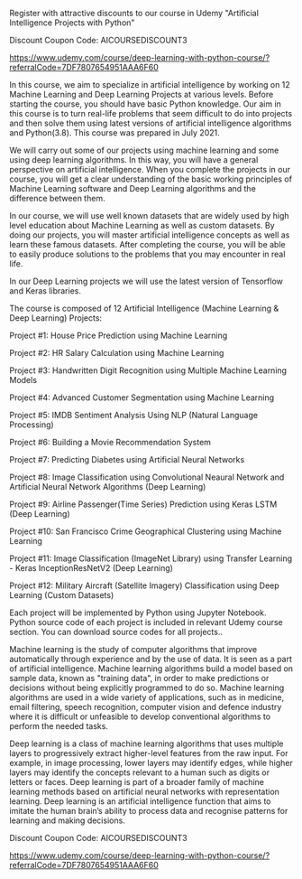 Register with attractive discounts to our course in Udemy "Artificial Intelligence Projects with Python"

Discount Coupon Code: AICOURSEDISCOUNT3

https://www.udemy.com/course/deep-learning-with-python-course/?referralCode=7DF7807654951AAA6F60


In this course, we aim to specialize in artificial intelligence by working on 12 Machine Learning and Deep Learning Projects at various levels. Before starting the course, you should have basic Python knowledge. Our aim in this course is to turn real-life problems that seem difficult to do into projects and then solve them using latest versions of artificial intelligence algorithms and Python(3.8). This course was prepared in July 2021.

We will carry out some of our projects using machine learning and some using deep learning algorithms. In this way, you will have a general perspective on artificial intelligence. When you complete the projects in our course, you will get a clear understanding of the basic working principles of Machine Learning software and Deep Learning algorithms and the difference between them.

In our course, we will use well known datasets that are widely used by high level education about Machine Learning as well as custom datasets. By doing our projects, you will master artificial intelligence concepts as well as learn these famous datasets. After completing the course, you will be able to easily produce solutions to the problems that you may encounter in real life.

In our Deep Learning projects we will use the latest version of Tensorflow and Keras libraries.

The course is composed of 12 Artificial Intelligence (Machine Learning & Deep Learning) Projects:

Project #1: House Price Prediction using Machine Learning

Project #2: HR Salary Calculation using Machine Learning

Project #3: Handwritten Digit Recognition using Multiple Machine Learning Models

Project #4: Advanced Customer Segmentation using Machine Learning

Project #5: IMDB Sentiment Analysis Using NLP (Natural Language Processing)

Project #6: Building a Movie Recommendation System

Project #7: Predicting Diabetes using Artificial Neural Networks

Project #8: Image Classification using Convolutional Neaural Network and Artificial Neural Network Algorithms (Deep Learning)

Project #9: Airline Passenger(Time Series) Prediction using Keras LSTM (Deep Learning)

Project #10: San Francisco Crime Geographical Clustering using Machine Learning

Project #11: Image Classification (ImageNet Library) using Transfer Learning - Keras InceptionResNetV2 (Deep Learning)

Project #12: Military Aircraft (Satellite Imagery) Classification using Deep Learning (Custom Datasets)

Each project will be implemented by Python using Jupyter Notebook. Python source code of each project is included in relevant Udemy course section. You can download source codes for all projects..

Machine learning is the study of computer algorithms that improve automatically through experience and by the use of data. It is seen as a part of artificial intelligence. Machine learning algorithms build a model based on sample data, known as "training data", in order to make predictions or decisions without being explicitly programmed to do so. Machine learning algorithms are used in a wide variety of applications, such as in medicine, email filtering, speech recognition, computer vision and defence industry where it is difficult or unfeasible to develop conventional algorithms to perform the needed tasks.

Deep learning is a class of machine learning algorithms that uses multiple layers to progressively extract higher-level features from the raw input. For example, in image processing, lower layers may identify edges, while higher layers may identify the concepts relevant to a human such as digits or letters or faces. Deep learning is part of a broader family of machine learning methods based on artificial neural networks with representation learning. Deep learning is an artificial intelligence function that aims to imitate the human brain’s ability to process data and recognise patterns for learning and making decisions. 

Discount Coupon Code: AICOURSEDISCOUNT3

https://www.udemy.com/course/deep-learning-with-python-course/?referralCode=7DF7807654951AAA6F60

